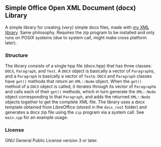 ## Simple Office Open XML Document (docx) Library

A simple library for creating (very) simple docx files, made with [my XML library](https://github.com/yusacetin/xml). Same philosophy. Requires the zip program to be installed and only runs on POSIX systems (due to system call, might make cross platform later).

### Structure

The library consists of a single hpp file (docx.hpp) that has three classes: `DOCX`, `Paragraph`, and `Text`. A `DOCX` object is basically a vector of `Paragraph`s, and a `Paragraph` is basically a vector of `Text`s. `DOCX` and `Paragraph` classes have `get()` methods that return an `XML::Node` object. When the `get()` method of a `DOCX` object is called, it iterates through its vector of `Paragraph`s and calls each of their `get()` methods, which in turn generate the `XML::Node` object corresponding to that `Paragraph`, and adds the returned `XML::Node` objects together to get the complete XML file. The library uses a docx template obtained from LibreOffice (stored in the `docx_root` folder) and generates a docx zip file using the `zip` program via a system call. See `main.cpp` for an example usage.

### License

GNU General Public License version 3 or later.